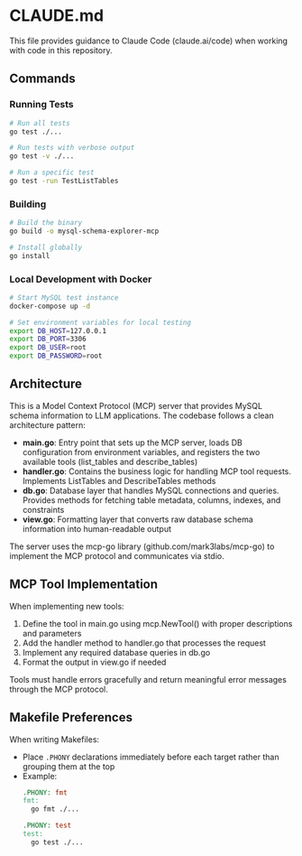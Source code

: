 # CLAUDE.md

This file provides guidance to Claude Code (claude.ai/code) when working with code in this repository.

## Commands

### Running Tests
```bash
# Run all tests
go test ./...

# Run tests with verbose output
go test -v ./...

# Run a specific test
go test -run TestListTables
```

### Building
```bash
# Build the binary
go build -o mysql-schema-explorer-mcp

# Install globally
go install
```

### Local Development with Docker
```bash
# Start MySQL test instance
docker-compose up -d

# Set environment variables for local testing
export DB_HOST=127.0.0.1
export DB_PORT=3306
export DB_USER=root
export DB_PASSWORD=root
```

## Architecture

This is a Model Context Protocol (MCP) server that provides MySQL schema information to LLM applications. The codebase follows a clean architecture pattern:

- **main.go**: Entry point that sets up the MCP server, loads DB configuration from environment variables, and registers the two available tools (list_tables and describe_tables)
- **handler.go**: Contains the business logic for handling MCP tool requests. Implements ListTables and DescribeTables methods
- **db.go**: Database layer that handles MySQL connections and queries. Provides methods for fetching table metadata, columns, indexes, and constraints
- **view.go**: Formatting layer that converts raw database schema information into human-readable output

The server uses the mcp-go library (github.com/mark3labs/mcp-go) to implement the MCP protocol and communicates via stdio.

## MCP Tool Implementation

When implementing new tools:
1. Define the tool in main.go using mcp.NewTool() with proper descriptions and parameters
2. Add the handler method to handler.go that processes the request
3. Implement any required database queries in db.go
4. Format the output in view.go if needed

Tools must handle errors gracefully and return meaningful error messages through the MCP protocol.

## Makefile Preferences

When writing Makefiles:
- Place `.PHONY` declarations immediately before each target rather than grouping them at the top
- Example:
  ```makefile
  .PHONY: fmt
  fmt:
  	go fmt ./...
  
  .PHONY: test
  test:
  	go test ./...
  ```